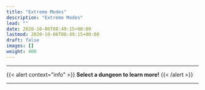 ```yaml
---
title: "Extreme Modes"
description: "Extreme Modes"
lead: ""
date: 2020-10-06T08:49:15+00:00
lastmod: 2020-10-06T08:49:15+00:00
draft: false
images: []
weight: 400
---
```

<hr>

{{< alert context="info" >}}
**Select a dungeon to learn more!**
{{< /alert >}}

<hr>